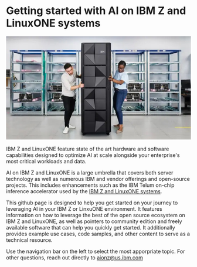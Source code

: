 # Getting started with AI on IBM Z and LinuxONE systems
![This is an image](overview_1.jpg)

IBM Z and LinuxONE feature state of the art hardware and software capabilities designed to optimize AI at scale alongside your enterprise's most critical workloads and data. 

AI on IBM Z and LinuxONE is a large umbrella that covers both server technology as well as numerous IBM and vendor offerings and open-source projects. This includes enhancements such as the IBM Telum on-chip inference accelerator used by the [IBM Z and LinuxONE systems](https://www.ibm.com/z/artificial-intelligence). 

This github page is designed to help you get started on your journey to leveraging AI in your IBM Z or LinxuONE environment. It features information on how to leverage the best of the open source ecosystem on IBM Z and LinuxONE, as well as pointers to community edition and freely available software that can help you quickly get started. It additionally provides example use cases, code samples, and other content to serve as a technical resource. 

Use the navigation bar on the left to select the most apporpriate topic. For other questions, reach out directly to [aionz@us.ibm.com](mailto:aionz@us.ibm.com)